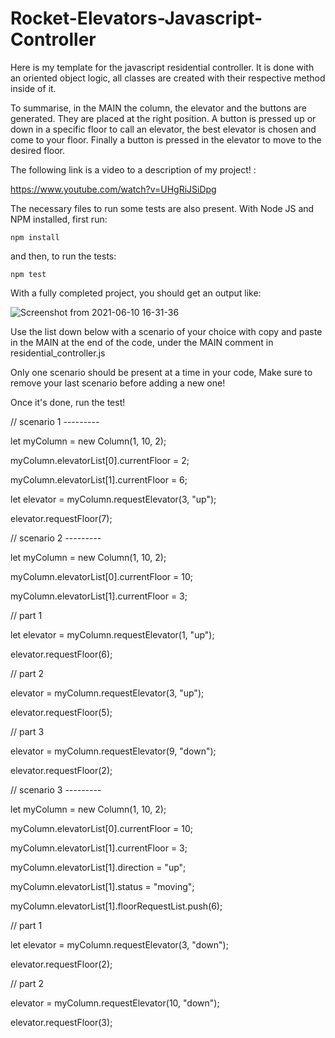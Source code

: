 # Rocket-Elevators-Javascript-Controller

Here is my template for the javascript residential controller. It is done with an oriented object logic, all classes are created with their respective method inside of it.

To summarise, in the MAIN the column, the elevator and the buttons are generated. They are placed at the right position. A button is pressed up or down in a specific floor to call an elevator, the best elevator is chosen and come to your floor. Finally a button is pressed in the elevator to move to the desired floor.

The following link is a video to a description of my project! :

https://www.youtube.com/watch?v=UHgRiJSiDpg

The necessary files to run some tests are also present. With Node JS and NPM installed, first run:

`npm install`

and then, to run the tests:

`npm test`

With a fully completed project, you should get an output like:

![Screenshot from 2021-06-10 16-31-36](https://user-images.githubusercontent.com/28630658/121592985-5edd2600-ca09-11eb-9ff0-38215b74c67c.png)

Use the list down below with a scenario of your choice with copy and paste in the MAIN at the end of the code, under the MAIN comment in residential_controller.js

Only one scenario should be present at a time in your code, Make sure to remove your last scenario before adding a new one!

Once it's done, run the test!

// scenario 1 ---------

let myColumn = new Column(1, 10, 2);

myColumn.elevatorList[0].currentFloor = 2;

myColumn.elevatorList[1].currentFloor = 6;

let elevator = myColumn.requestElevator(3, "up");

elevator.requestFloor(7);

// scenario 2 ---------

let myColumn = new Column(1, 10, 2);

myColumn.elevatorList[0].currentFloor = 10;

myColumn.elevatorList[1].currentFloor = 3;

// part 1

let elevator = myColumn.requestElevator(1, "up");

elevator.requestFloor(6);

// part 2

elevator = myColumn.requestElevator(3, "up");

elevator.requestFloor(5);

// part 3

elevator = myColumn.requestElevator(9, "down");

elevator.requestFloor(2);

// scenario 3 ---------

let myColumn = new Column(1, 10, 2);

myColumn.elevatorList[0].currentFloor = 10;

myColumn.elevatorList[1].currentFloor = 3;

myColumn.elevatorList[1].direction = "up";

myColumn.elevatorList[1].status = "moving";

myColumn.elevatorList[1].floorRequestList.push(6);

// part 1

let elevator = myColumn.requestElevator(3, "down");

elevator.requestFloor(2);

// part 2

elevator = myColumn.requestElevator(10, "down");

elevator.requestFloor(3);
